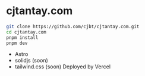 # cjtantay.com

```zsh
git clone https://github.com/cjbt/cjtantay.com.git
cd cjtantay.com
pnpm install
pnpm dev
```
- Astro
- solidjs (soon)
- tailwind.css (soon)
Deployed by Vercel
